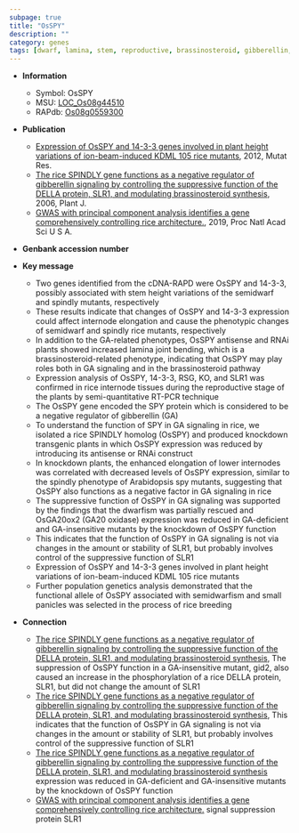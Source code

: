 ```yaml
---
subpage: true
title: "OsSPY"
description: ""
category: genes
tags: [dwarf, lamina, stem, reproductive, brassinosteroid, gibberellin,  ga , height, breeding]
---
```


* **Information**  
    + Symbol: OsSPY  
    + MSU: [LOC_Os08g44510](http://rice.plantbiology.msu.edu/cgi-bin/ORF_infopage.cgi?orf=LOC_Os08g44510)  
    + RAPdb: [Os08g0559300](http://rapdb.dna.affrc.go.jp/viewer/gbrowse_details/irgsp1?name=Os08g0559300)  

* **Publication**  
    + [Expression of OsSPY and 14-3-3 genes involved in plant height variations of ion-beam-induced KDML 105 rice mutants](http://www.ncbi.nlm.nih.gov/pubmed?term=Expression+of+OsSPY+and+14-3-3+genes+involved+in+plant+height+variations+of+ion-beam-induced+KDML+105+rice+mutants%5BTitle%5D), 2012, Mutat Res.
    + [The rice SPINDLY gene functions as a negative regulator of gibberellin signaling by controlling the suppressive function of the DELLA protein, SLR1, and modulating brassinosteroid synthesis](http://www.ncbi.nlm.nih.gov/pubmed?term=The+rice+SPINDLY+gene+functions+as+a+negative+regulator+of+gibberellin+signaling+by+controlling+the+suppressive+function+of+the+DELLA+protein,+SLR1,+and+modulating+brassinosteroid+synthesis%5BTitle%5D), 2006, Plant J.
    + [GWAS with principal component analysis identifies a gene comprehensively controlling rice architecture.](http://www.ncbi.nlm.nih.gov/pubmed?term=GWAS+with+principal+component+analysis+identifies+a+gene+comprehensively+controlling+rice+architecture.%5BTitle%5D), 2019, Proc Natl Acad Sci U S A.

* **Genbank accession number**  

* **Key message**  
    + Two genes identified from the cDNA-RAPD were OsSPY and 14-3-3, possibly associated with stem height variations of the semidwarf and spindly mutants, respectively
    + These results indicate that changes of OsSPY and 14-3-3 expression could affect internode elongation and cause the phenotypic changes of semidwarf and spindly rice mutants, respectively
    + In addition to the GA-related phenotypes, OsSPY antisense and RNAi plants showed increased lamina joint bending, which is a brassinosteroid-related phenotype, indicating that OsSPY may play roles both in GA signaling and in the brassinosteroid pathway
    + Expression analysis of OsSPY, 14-3-3, RSG, KO, and SLR1 was confirmed in rice internode tissues during the reproductive stage of the plants by semi-quantitative RT-PCR technique
    + The OsSPY gene encoded the SPY protein which is considered to be a negative regulator of gibberellin (GA)
    + To understand the function of SPY in GA signaling in rice, we isolated a rice SPINDLY homolog (OsSPY) and produced knockdown transgenic plants in which OsSPY expression was reduced by introducing its antisense or RNAi construct
    + In knockdown plants, the enhanced elongation of lower internodes was correlated with decreased levels of OsSPY expression, similar to the spindly phenotype of Arabidopsis spy mutants, suggesting that OsSPY also functions as a negative factor in GA signaling in rice
    + The suppressive function of OsSPY in GA signaling was supported by the findings that the dwarfism was partially rescued and OsGA20ox2 (GA20 oxidase) expression was reduced in GA-deficient and GA-insensitive mutants by the knockdown of OsSPY function
    + This indicates that the function of OsSPY in GA signaling is not via changes in the amount or stability of SLR1, but probably involves control of the suppressive function of SLR1
    + Expression of OsSPY and 14-3-3 genes involved in plant height variations of ion-beam-induced KDML 105 rice mutants
    + Further population genetics analysis demonstrated that the functional allele of OsSPY associated with semidwarfism and small panicles was selected in the process of rice breeding

* **Connection**  
    + [The rice SPINDLY gene functions as a negative regulator of gibberellin signaling by controlling the suppressive function of the DELLA protein, SLR1, and modulating brassinosteroid synthesis](http://www.ncbi.nlm.nih.gov/pubmed?term=The+rice+SPINDLY+gene+functions+as+a+negative+regulator+of+gibberellin+signaling+by+controlling+the+suppressive+function+of+the+DELLA+protein,+SLR1,+and+modulating+brassinosteroid+synthesis%5BTitle%5D), The suppression of OsSPY function in a GA-insensitive mutant, gid2, also caused an increase in the phosphorylation of a rice DELLA protein, SLR1, but did not change the amount of SLR1
    + [The rice SPINDLY gene functions as a negative regulator of gibberellin signaling by controlling the suppressive function of the DELLA protein, SLR1, and modulating brassinosteroid synthesis](http://www.ncbi.nlm.nih.gov/pubmed?term=The+rice+SPINDLY+gene+functions+as+a+negative+regulator+of+gibberellin+signaling+by+controlling+the+suppressive+function+of+the+DELLA+protein,+SLR1,+and+modulating+brassinosteroid+synthesis%5BTitle%5D), This indicates that the function of OsSPY in GA signaling is not via changes in the amount or stability of SLR1, but probably involves control of the suppressive function of SLR1
    + [The rice SPINDLY gene functions as a negative regulator of gibberellin signaling by controlling the suppressive function of the DELLA protein, SLR1, and modulating brassinosteroid synthesis](GA20+oxidase) expression was reduced in GA-deficient and GA-insensitive mutants by the knockdown of OsSPY function
    + [GWAS with principal component analysis identifies a gene comprehensively controlling rice architecture.](GA) signal suppression protein SLR1



